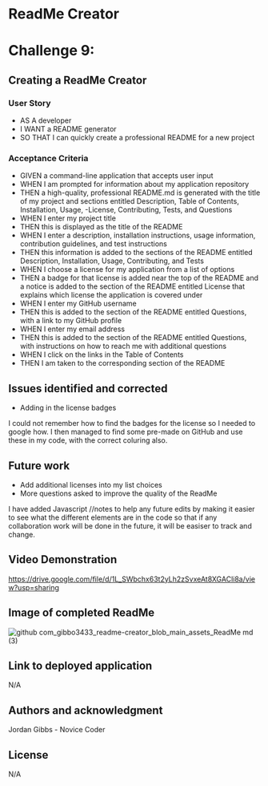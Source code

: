 # ReadMe Creator

# Challenge 9: 

## Creating a ReadMe Creator

### User Story

- AS A developer
- I WANT a README generator
- SO THAT I can quickly create a professional README for a new project

### Acceptance Criteria
- GIVEN a command-line application that accepts user input
- WHEN I am prompted for information about my application repository
- THEN a high-quality, professional README.md is generated with the title of my project and sections entitled Description, Table of Contents, Installation, Usage, -License, Contributing, Tests, and Questions
- WHEN I enter my project title
- THEN this is displayed as the title of the README
- WHEN I enter a description, installation instructions, usage information, contribution guidelines, and test instructions
- THEN this information is added to the sections of the README entitled Description, Installation, Usage, Contributing, and Tests
- WHEN I choose a license for my application from a list of options
- THEN a badge for that license is added near the top of the README and a notice is added to the section of the README entitled License that explains which license the application is covered under
- WHEN I enter my GitHub username
- THEN this is added to the section of the README entitled Questions, with a link to my GitHub profile
- WHEN I enter my email address
- THEN this is added to the section of the README entitled Questions, with instructions on how to reach me with additional questions
- WHEN I click on the links in the Table of Contents
- THEN I am taken to the corresponding section of the README

## Issues identified and corrected

- Adding in the license badges

I could not remember how to find the badges for the license so I needed to google how. I then managed to find some pre-made
on GitHub and use these in my code, with the correct coluring also.

## Future work
  
- Add additional licenses into my list choices
- More questions asked to improve the quality of the ReadMe

I have added  Javascript //notes to help any future edits by making it easier to see what the different elements are in the code so that if any collaboration work will be done in the future, it will be easiser to track and change.

## Video Demonstration

https://drive.google.com/file/d/1L_SWbchx63t2yLh2zSvxeAt8XGACli8a/view?usp=sharing

## Image of completed ReadMe

![github com_gibbo3433_readme-creator_blob_main_assets_ReadMe md (3)](https://user-images.githubusercontent.com/113479774/204168126-3d608aad-0afc-41b4-bcab-1232a5b10867.png)

## Link to deployed application

N/A

## Authors and acknowledgment

Jordan Gibbs - Novice Coder

## License

N/A
